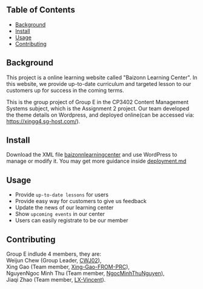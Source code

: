 ## Table of Contents

- [Background](#background)
- [Install](#install)
- [Usage](#usage)
- [Contributing](#contributing)



## Background
This project is a online learning website called "Baizonn Learning Center". In this website, we provide up-to-date curriculum and targeted lesson to our customers up for success in the coming terms. 

This is the group project of Group E in the CP3402 Content Management Systems subject, which is the Assignment 2 project. Our team developed the theme details on Wordpress, and deployed online(can be accessed via: https://xingg4.sg-host.com/). 

## Install
Download the XML file [baizonnlearningcenter](baizonnlearningcenter.WordPress.2023-05-08.xml) and use WordPress to manage or modify it. You may get more guidance inside [deployment.md](https://github.com/CP3402-SP52-2023-GroupE/cp3402-group-e/blob/main/deployment.md)

## Usage
- Provide `up-to-date lessons` for users
- Provide easy way for customers to give us feedback
- Update the news of our learning center
- Show `upcoming events` in our center
- Users can easily registrate to be our member

## Contributing
Group E indlude 4 members, they are: <br/>
Weijun Chew (Group Leader, [CWJ02](https://github.com/CWJ02)), <br/>
Xing Gao (Team member, [Xing-Gao-FROM-PRC](https://github.com/Xing-Gao-FROM-PRC)), <br/>
NguyenNgoc Minh Thu (Team member, [NgocMinhThuNguyen](https://github.com/NgocMinhThuNguyen)), <br/>
Jiaqi Zhao (Team member, [LX-Vincent](https://github.com/LX-Vincent)). <br/>
